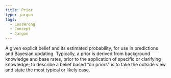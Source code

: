 ```yaml
---
title: Prior
type: jargon
tags:
  - LessWrong
  - Concept
  - Jargon
---
```




A given explicit belief and its estimated probability, for use in predictions and Bayesian updating. Typically, a prior is derived from background knowledge and base rates, prior to the application of specific or clarifying knowledge; to describe a belief based “on priors” is to take the outside view and state the most typical or likely case.  
 